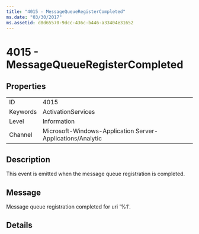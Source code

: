 ```yaml
---
title: "4015 - MessageQueueRegisterCompleted"
ms.date: "03/30/2017"
ms.assetid: d8d65570-9dcc-436c-b446-a33404e31652
---
```

# 4015 - MessageQueueRegisterCompleted
## Properties  


|||  
|-|-|  
|ID|4015|  
|Keywords|ActivationServices|  
|Level|Information|  
|Channel|Microsoft-Windows-Application Server-Applications/Analytic|  

## Description  
 This event is emitted when the message queue registration is completed.  

## Message  
 Message queue registration completed for uri '%1'.  

## Details
